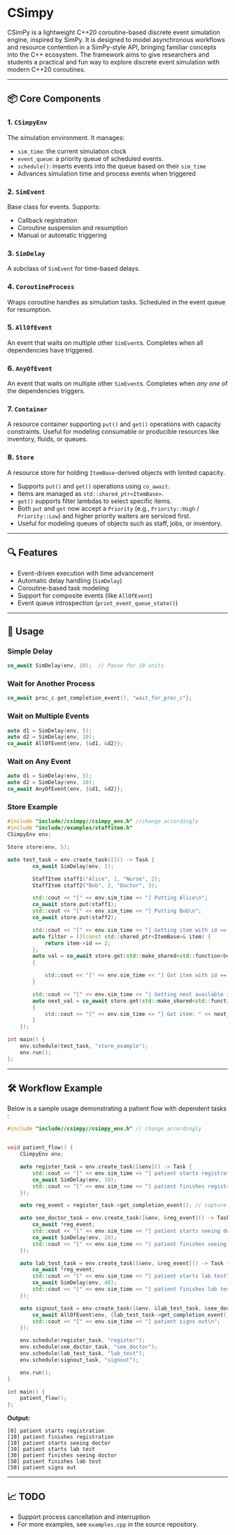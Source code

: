 # CSimpy

CSimPy is a lightweight C++20 coroutine-based discrete event simulation engine, inspired by SimPy. It is designed to model asynchronous workflows and resource contention in a SimPy-style API, bringing familiar concepts into the C++ ecosystem. The framework aims to give researchers and students a practical and fun way to explore discrete event simulation with modern C++20 coroutines.


---

## 📦 Core Components

### 1. `CSimpyEnv`
The simulation environment. It manages:
- `sim_time`: the current simulation clock
- `event_queue`: a priority queue of scheduled events.
- `schedule()`: inserts events into the queue based on their `sim_time`
- Advances simulation time and process events when triggered

### 2. `SimEvent`
Base class for events. Supports:
- Callback registration
- Coroutine suspension and resumption
- Manual or automatic triggering

### 3. `SimDelay`
A subclass of `SimEvent` for time-based delays.

### 4. `CoroutineProcess`
Wraps coroutine handles as simulation tasks. Scheduled in the event queue for resumption.

### 5. `AllOfEvent`
An event that waits on multiple other `SimEvent`s. Completes when all dependencies have triggered.

### 6. `AnyOfEvent`
An event that waits on multiple other `SimEvent`s. 
Completes when *any one* of the dependencies triggers. 

### 7. `Container`
A resource container supporting `put()` and `get()` operations with capacity constraints. 
Useful for modeling consumable or producible resources like inventory, fluids, or queues.

### 8. `Store`
A resource store for holding `ItemBase`-derived objects with limited capacity.
- Supports `put()` and `get()` operations using `co_await`.
- Items are managed as `std::shared_ptr<ItemBase>`.
- `get()` supports filter lambdas to select specific items.
- Both `put` and `get` now accept a `Priority` (e.g., `Priority::High` / `Priority::Low`) and higher priority waiters are serviced first. 
- Useful for modeling queues of objects such as staff, jobs, or inventory.

---

## 🔍 Features

- Event-driven execution with time advancement
- Automatic delay handling (`SimDelay`)
- Coroutine-based task modeling
- Support for composite events (like `AllOfEvent`)
- Event queue introspection (`print_event_queue_state()`)

---

## 🧪 Usage

### Simple Delay
```cpp
co_await SimDelay(env, 10);  // Pause for 10 units
```

### Wait for Another Process
```cpp
co_await proc_c.get_completion_event(), "wait_for_proc_c"};
```

### Wait on Multiple Events
```cpp
auto d1 = SimDelay(env, 5);
auto d2 = SimDelay(env, 10);
co_await AllOfEvent{env, {&d1, &d2}};
```

### Wait on Any Event
```cpp
auto d1 = SimDelay(env, 5);
auto d2 = SimDelay(env, 10);
co_await AnyOfEvent{env, {&d1, &d2}};
```

### Store Example
```cpp
#include "include//csimpy//csimpy_env.h" //change accordingly
#include "include//examples/staffitem.h"
CSimpyEnv env;

Store store(env, 5);

auto test_task = env.create_task([]() -> Task {
        co_await SimDelay(env, 1);

        StaffItem staff1("Alice", 1, "Nurse", 2);
        StaffItem staff2("Bob", 2, "Doctor", 3);

        std::cout << "[" << env.sim_time << "] Putting Alice\n";
        co_await store.put(staff1);
        std::cout << "[" << env.sim_time << "] Putting Bob\n";
        co_await store.put(staff2);

        std::cout << "[" << env.sim_time << "] Getting item with id == 2\n";
        auto filter = [](const std::shared_ptr<ItemBase>& item) {
            return item->id == 2;
        };
        auto val = co_await store.get(std::make_shared<std::function<bool(const std::shared_ptr<ItemBase>&)>>(filter));
        {

            std::cout << "[" << env.sim_time << "] Got item with id == " << val->to_string() << std::endl;
        }

        std::cout << "[" << env.sim_time << "] Getting next available item (no filter)\n";
        auto next_val = co_await store.get(std::make_shared<std::function<bool(const std::shared_ptr<ItemBase>&)>>([](const std::shared_ptr<ItemBase>&){ return true; }));
        {
            std::cout << "[" << env.sim_time << "] Got item: " << next_val->to_string() << std::endl;
        }
    });

int main() {
    env.schedule(test_task, "store_example");
    env.run();
};
```

---

## 🛠️ Workflow Example

Below is a sample usage demonstrating a patient flow with dependent tasks :

```cpp
#include "include//csimpy//csimpy_env.h" // change accordingly


void patient_flow() {
    CSimpyEnv env;

    auto register_task = env.create_task([&env]() -> Task {
        std::cout << "[" << env.sim_time << "] patient starts registration\n";
        co_await SimDelay(env, 10);
        std::cout << "[" << env.sim_time << "] patient finishes registration\n";
    });

    auto reg_event = register_task->get_completion_event(); // capture once

    auto see_doctor_task = env.create_task([&env, &reg_event]() -> Task {
        co_await *reg_event;
        std::cout << "[" << env.sim_time << "] patient starts seeing doctor\n";
        co_await SimDelay(env, 20);
        std::cout << "[" << env.sim_time << "] patient finishes seeing doctor\n";
    });

    auto lab_test_task = env.create_task([&env, &reg_event]() -> Task {
        co_await *reg_event;
        std::cout << "[" << env.sim_time << "] patient starts lab test\n";
        co_await SimDelay(env, 40);
        std::cout << "[" << env.sim_time << "] patient finishes lab test\n";
    });

    auto signout_task = env.create_task([&env, &lab_test_task, &see_doctor_task]() -> Task {
        co_await AllOfEvent(env, {lab_test_task->get_completion_event(), see_doctor_task->get_completion_event()});
        std::cout << "[" << env.sim_time << "] patient signs out\n";
    });

    env.schedule(register_task, "register");
    env.schedule(see_doctor_task, "see_doctor");
    env.schedule(lab_test_task, "lab_test");
    env.schedule(signout_task, "signout");

    env.run();
}

int main() {
    patient_flow();
};
```

**Output:**
```
[0] patient starts registration
[10] patient finishes registration
[10] patient starts seeing doctor
[10] patient starts lab test
[30] patient finishes seeing doctor
[50] patient finishes lab test
[50] patient signs out
```

---

## 📈 TODO

- Support process cancellation and interruption
- For more examples, see `examples.cpp` in the source repository.

